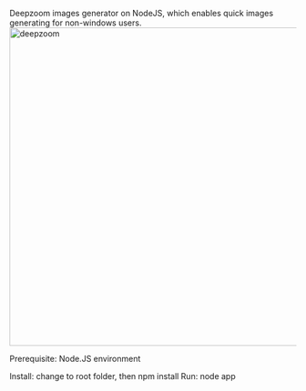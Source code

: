 Deepzoom images generator on NodeJS, which enables quick images generating for non-windows users.
<img width="560" alt="deepzoom" src="https://cloud.githubusercontent.com/assets/11729695/15096495/48e9b1f2-14af-11e6-97b2-a51dc9bfd96f.png">

Prerequisite: Node.JS environment

Install: change to root folder, then npm install
Run: node app
